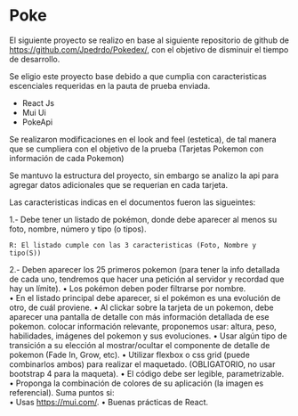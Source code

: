 # Poke
El siguiente proyecto se realizo en base al siguiente repositorio de github de https://github.com/Jpedrdo/Pokedex/,  con el objetivo de disminuir el tiempo de desarrollo.

Se eligio este proyecto base debido a que cumplia con caracteristicas escenciales requeridas en la pauta de prueba enviada.

- React Js
- Mui Ui
- PokeApi

Se realizaron modificaciones en el look and feel (estetica), de tal manera que se cumpliera con el objetivo de la prueba (Tarjetas Pokemon con información de cada Pokemon)

Se mantuvo la estructura del proyecto, sin embargo se analizo la api para agregar datos adicionales que se requerian en cada tarjeta.


Las caracteristicas indicas en el documentos fueron las sigueintes:

1.- Debe tener un listado de pokémon, donde debe aparecer al menos su foto, nombre,  número y tipo (o tipos).
    
    R: El listado cumple con las 3 caracteristicas (Foto, Nombre y tipo(S))

2.- Deben aparecer los 25 primeros pokemon (para tener la info detallada de cada uno,  tendremos que hacer una petición al servidor y recordad que hay un límite).
 • Los pokémon deben poder filtrarse por nombre.  
• En el listado principal debe aparecer, si el pokémon es una evolución de otro, de cuál  proviene. 
• Al clickar sobre la tarjeta de un pokemon, debe aparecer una pantalla de detalle con  más información detallada de ese pokemon. colocar información relevante, proponemos  usar: altura, peso, habilidades, imágenes del pokemon y sus evoluciones. 
• Usar algún tipo de transición a su elección al mostrar/ocultar el componente de detalle  de pokemon (Fade In, Grow, etc). 
• Utilizar flexbox o css grid (puede combinarlos ambos) para realizar el maquetado.  (OBLIGATORIO, no usar bootstrap 4 para la maqueta). 
• El código debe ser legible, parametrizable. 
• Proponga la combinación de colores de su aplicación (la imagen es referencial). Suma puntos si:  
• Usas https://mui.com/. 
• Buenas prácticas de React.

